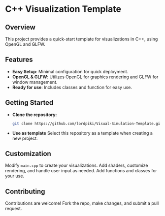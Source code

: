 # C++ Visualization Template

## Overview

This project provides a quick-start template for visualizations in C++, using OpenGL and GLFW.

## Features

- **Easy Setup**: Minimal configuration for quick deployment.
- **OpenGL & GLFW**: Utilizes OpenGL for graphics rendering and GLFW for window management.
- **Ready for use**: Includes classes and function for easy use.

## Getting Started

- **Clone the repository:**
   ```bash
   git clone https://github.com/lordpiki/Visual-Simulation-Template.git
   ```
- **Use as template**
   Select this repository as a template when creating a new project.

## Customization

Modify `main.cpp` to create your visualizations. Add shaders, customize rendering, and handle user input as needed.
Add functions and classes for your use.

## Contributing

Contributions are welcome! Fork the repo, make changes, and submit a pull request.
